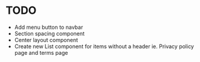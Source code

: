 # TODO

- Add menu button to navbar
- Section spacing component
- Center layout component
- Create new List component for items without a header ie. Privacy policy page and terms page
